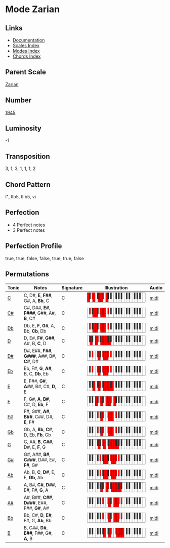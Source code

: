 # Mode Zarian

## Links

- [Documentation](README.md)
- [Scales Index](Scales.md)
- [Modes Index](Modes.md)
- [Chords Index](Chords.md)

## Parent Scale

[Zarian](ScaleZarian.md)

## Number

[1945](https://ianring.com/musictheory/scales/1945)

## Luminosity

-1

## Transposition

3, 1, 3, 1, 1, 1, 2

## Chord Pattern

I⁺, IIb5, IIIb5, vi

## Perfection

- 4 Perfect notes
- 3 Perfect notes

## Perfection Profile

true, true, false, false, true, true, false

## Permutations

| Tonic | Notes | Signature | Illustration | Audio |
|-------|-------|-----------|--------------|-------|
| [C](ModeCNaturalZarian.md) | C, D#, **E**, **F##**, G#, A, **Bb**, C | C | ![CNaturalZarian](ModeCNaturalZarian.png) | [midi](https://github.com/edipermadi/music/blob/main/docs/ModeCNaturalZarian.mid?raw=true) |
| [C#](ModeCSharpZarian.md) | C#, D##, **E#**, **F###**, G##, A#, **B**, C# | C | ![CSharpZarian](ModeCSharpZarian.png) | [midi](https://github.com/edipermadi/music/blob/main/docs/ModeCSharpZarian.mid?raw=true) |
| [Db](ModeDFlatZarian.md) | Db, E, **F**, **G#**, A, Bb, **Cb**, Db | C | ![DFlatZarian](ModeDFlatZarian.png) | [midi](https://github.com/edipermadi/music/blob/main/docs/ModeDFlatZarian.mid?raw=true) |
| [D](ModeDNaturalZarian.md) | D, E#, **F#**, **G##**, A#, B, **C**, D | C | ![DNaturalZarian](ModeDNaturalZarian.png) | [midi](https://github.com/edipermadi/music/blob/main/docs/ModeDNaturalZarian.mid?raw=true) |
| [D#](ModeDSharpZarian.md) | D#, E##, **F##**, **G###**, A##, B#, **C#**, D# | C | ![DSharpZarian](ModeDSharpZarian.png) | [midi](https://github.com/edipermadi/music/blob/main/docs/ModeDSharpZarian.mid?raw=true) |
| [Eb](ModeEFlatZarian.md) | Eb, F#, **G**, **A#**, B, C, **Db**, Eb | C | ![EFlatZarian](ModeEFlatZarian.png) | [midi](https://github.com/edipermadi/music/blob/main/docs/ModeEFlatZarian.mid?raw=true) |
| [E](ModeENaturalZarian.md) | E, F##, **G#**, **A##**, B#, C#, **D**, E | C | ![ENaturalZarian](ModeENaturalZarian.png) | [midi](https://github.com/edipermadi/music/blob/main/docs/ModeENaturalZarian.mid?raw=true) |
| [F](ModeFNaturalZarian.md) | F, G#, **A**, **B#**, C#, D, **Eb**, F | C | ![FNaturalZarian](ModeFNaturalZarian.png) | [midi](https://github.com/edipermadi/music/blob/main/docs/ModeFNaturalZarian.mid?raw=true) |
| [F#](ModeFSharpZarian.md) | F#, G##, **A#**, **B##**, C##, D#, **E**, F# | C | ![FSharpZarian](ModeFSharpZarian.png) | [midi](https://github.com/edipermadi/music/blob/main/docs/ModeFSharpZarian.mid?raw=true) |
| [Gb](ModeGFlatZarian.md) | Gb, A, **Bb**, **C#**, D, Eb, **Fb**, Gb | C | ![GFlatZarian](ModeGFlatZarian.png) | [midi](https://github.com/edipermadi/music/blob/main/docs/ModeGFlatZarian.mid?raw=true) |
| [G](ModeGNaturalZarian.md) | G, A#, **B**, **C##**, D#, E, **F**, G | C | ![GNaturalZarian](ModeGNaturalZarian.png) | [midi](https://github.com/edipermadi/music/blob/main/docs/ModeGNaturalZarian.mid?raw=true) |
| [G#](ModeGSharpZarian.md) | G#, A##, **B#**, **C###**, D##, E#, **F#**, G# | C | ![GSharpZarian](ModeGSharpZarian.png) | [midi](https://github.com/edipermadi/music/blob/main/docs/ModeGSharpZarian.mid?raw=true) |
| [Ab](ModeAFlatZarian.md) | Ab, B, **C**, **D#**, E, F, **Gb**, Ab | C | ![AFlatZarian](ModeAFlatZarian.png) | [midi](https://github.com/edipermadi/music/blob/main/docs/ModeAFlatZarian.mid?raw=true) |
| [A](ModeANaturalZarian.md) | A, B#, **C#**, **D##**, E#, F#, **G**, A | C | ![ANaturalZarian](ModeANaturalZarian.png) | [midi](https://github.com/edipermadi/music/blob/main/docs/ModeANaturalZarian.mid?raw=true) |
| [A#](ModeASharpZarian.md) | A#, B##, **C##**, **D###**, E##, F##, **G#**, A# | C | ![ASharpZarian](ModeASharpZarian.png) | [midi](https://github.com/edipermadi/music/blob/main/docs/ModeASharpZarian.mid?raw=true) |
| [Bb](ModeBFlatZarian.md) | Bb, C#, **D**, **E#**, F#, G, **Ab**, Bb | C | ![BFlatZarian](ModeBFlatZarian.png) | [midi](https://github.com/edipermadi/music/blob/main/docs/ModeBFlatZarian.mid?raw=true) |
| [B](ModeBNaturalZarian.md) | B, C##, **D#**, **E##**, F##, G#, **A**, B | C | ![BNaturalZarian](ModeBNaturalZarian.png) | [midi](https://github.com/edipermadi/music/blob/main/docs/ModeBNaturalZarian.mid?raw=true) |
